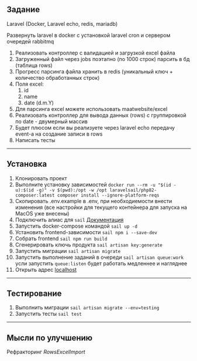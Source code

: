 
## Задание

Laravel (Docker, Laravel echo, redis, mariadb)

Развернуть laravel в docker с установкой laravel cron и сервером очередей rabbitmq

1. Реализовать контроллер с валидацией и загрузкой excel файла
2. Загруженный файл через jobs поэтапно (по 1000 строк) парсить в бд (таблица rows)
3. Прогресс парсинга файла хранить в redis (уникальный ключ + количество обработанных строк)
4. Поля excel:
   1. id
   2. name
   3. date (d.m.Y)
5. Для парсинга excel можете использовать maatwebsite/excel
6. Реализовать контроллер для вывода данных (rows) с группировкой по date - двумерный массив
7. Будет плюсом если вы реализуете через laravel echo передачу event-а на создание записи в rows
8. Написать тесты

---

## Установка

1. Клонировать проект
2. Выполните установку зависимостей ```docker run --rm -u "$(id -u):$(id -g)" -v $(pwd):/opt -w /opt laravelsail/php82-composer:latest composer install --ignore-platform-reqs```
3. Скопировать .env.example в .env, при необходиемости внести изменения (все настройки для текущего контейнера для запуска на MacOS уже внесены)
4. Подключить алиас для ```sail``` [Документация](https://laravel.com/docs/10.x/sail#configuring-a-shell-alias)
5. Запустить docker-compose командой ```sail up -d```
6. Установить frontend-зависимости ```sail npm i --save-dev```
7. Собрать frontend ```sail npm run build```
8. Сгенерировать ключь продукта ```sail artisan key:generate```
9. Запустить миграции ```sail artisan migrate```
10. Запустить выполнение заданий в очереди ```sail artisan queue:work``` усли запустить ```queue:listen``` будет работать медленнее и нагляднее
11. Открыть адрес [localhost](http://localhost)

---

## Тестирование

1. Выполнить миграции ```sail artisan migrate --env=testing```
2. Запустить тесты ```sail test```

---

## Мысли по улучшению

Рефракторинг _RowsExcelImport_
